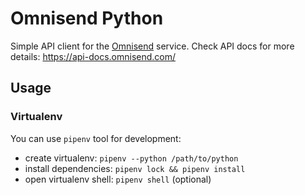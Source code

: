 # Omnisend Python

Simple API client for the [Omnisend](https://www.omnisend.com/) service.
Check API docs for more details: https://api-docs.omnisend.com/

## Usage

### Virtualenv
You can use `pipenv` tool for development: 
 - create virtualenv: `pipenv --python /path/to/python`
 - install dependencies: `pipenv lock && pipenv install`
 - open virtualenv shell: `pipenv shell` (optional)